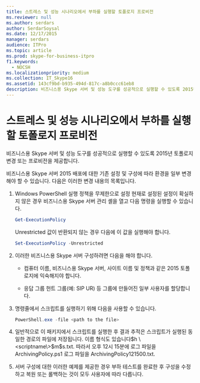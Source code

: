```yaml
---
title: 스트레스 및 성능 시나리오에서 부하를 실행할 토폴로지 프로비전
ms.reviewer: null
ms.author: serdars
author: SerdarSoysal
ms.date: 12/17/2015
manager: serdars
audience: ITPro
ms.topic: article
ms.prod: skype-for-business-itpro
f1.keywords:
  - NOCSH
ms.localizationpriority: medium
ms.collection: IT_Skype16
ms.assetid: 143cf9bd-b935-494d-817c-a8b0ccc61eb8
description: 비즈니스용 Skype 서버 및 성능 도구를 성공적으로 실행할 수 있도록 2015년 토폴로지 변경 또는 프로비전을 제공합니다.
---
```


# <a name="provisioning-the-topology-to-run-load-in-stress-and-performance-scenarios"></a>스트레스 및 성능 시나리오에서 부하를 실행할 토폴로지 프로비전
 
비즈니스용 Skype 서버 및 성능 도구를 성공적으로 실행할 수 있도록 2015년 토폴로지 변경 또는 프로비전을 제공합니다.
  
비즈니스용 Skype 서버 2015 배포에 대한 기존 설정 및 구성에 따라 환경을 일부 변경해야 할 수 있습니다. 다음은 이러한 변경 내용의 목록입니다.
  
1. Windows PowerShell 실행 정책을 무제한으로 설정 현재로 설정된 설정이 확실하지 않은 경우 비즈니스용 Skype 서버 관리 셸을 열고 다음 명령을 실행할 수 있습니다.
    
   ```PowerShell
   Get-ExecutionPolicy
   ```

   Unrestricted 값이 반환되지 않는 경우 다음에 이 값을 실행해야 합니다.
    
   ```PowerShell
   Set-ExecutionPolicy -Unrestricted
   ```

2. 이러한 비즈니스용 Skype 서버 구성하려면 다음을 해야 합니다.
    
    - 컴퓨터 이름, 비즈니스용 Skype 서버, 사이트 이름 및 정책과 같은 2015 토폴로지에 익숙해지야 합니다.
    
    - 응답 그룹 헌트 그룹(예: SIP UR) 등 그룹에 만들어진 일부 사용자를 할당합니다.
    
3. 명령줄에서 스크립트를 실행하기 위해 다음을 사용할 수 있습니다.
    
   ```PowerShell
   PowerShell.exe -file <path to the file>
   ```

4. 일반적으로 이 패키지에서 스크립트를 실행한 후 결과 추적은 스크립트가 실행된 동일한 경로의 파일에 저장됩니다. 이름 형식도 있습니다$h \<scriptname\>$m$s.txt. 따라서 오후 12시 15분에 로그 파일을 ArchivingPolicy.ps1 로그 파일을 ArchivingPolicy121500.txt.
    
5. 서버 구성에 대한 이러한 예제를 제공한 경우 부하 테스트를 완료한 후 구성을 수정하고 복원 또는 롤백하는 것이 모두 사용자에 따라 다릅니다.
    


